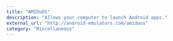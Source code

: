 ```yaml
---
title: "AMIDuOS"
description: "Allows your computer to launch Android apps."
external_url: "http://android-emulators.com/amiduos"
category: "Miscellaneous"
---
```

